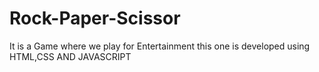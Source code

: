 # Rock-Paper-Scissor
It is a Game where we play for Entertainment this one is developed using HTML,CSS AND JAVASCRIPT
